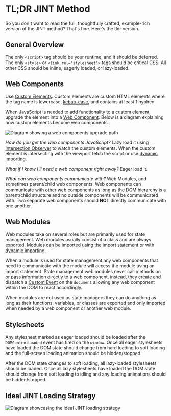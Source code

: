 # TL;DR JINT Method

So you don't want to read the full, thoughtfully crafted, example-rich version of the JINT method? That's fine. Here's the tldr version.

## General Overview

The only `<script>` tag should be your runtime, and it should be deferred. The only `<style>` or `<link rel="stylesheet">` tags should be critical CSS. All other CSS should be inline, eagerly loaded, or lazy-loaded.

## Web Components

Use [Custom Elements](https://html.spec.whatwg.org/multipage/custom-elements.html). Custom elements are custom HTML elements where the tag name is lowercase, [kebab-case](https://en.wikipedia.org/wiki/Letter_case#Special_case_styles), and contains at least 1 hyphen.

When JavaScript is needed to add functionality to a custom element, upgrade the element into a [Web Component](https://developer.mozilla.org/en-US/docs/Web/Web_Components). Below is a diagram explaining how custom elements become web components.

![Diagram showing a web components upgrade path](/images/custom-element-to-web-component.png)

*How do you get the web components JavaScript?* Lazy load it using [Intersection Observer](https://developer.mozilla.org/en-US/docs/Web/API/Intersection_Observer_API) to watch the custom elements. When the custom element is intersecting with the viewport fetch the script or use [dynamic importing](https://v8.dev/features/dynamic-import).

*What if I know I'll need a web component right away?* Eager load it.

*What can web components communicate with?* Web Modules, and sometimes parent/child web components. Web components can communicate with other web components as long as the DOM hierarchy is a parent/child structure and no outside components will be communicated with. Two separate web components should **NOT** directly communicate with one another.

## Web Modules

Web modules take on several roles but are primarily used for state management. Web modules usually consist of a class and are always exported. Modules can be imported using the import statement or with [dynamic importing](https://v8.dev/features/dynamic-import).

When a module is used for state management any web components that need to communicate with the module will access the module using an import statement. State management web modules never call methods on or pass information directly to a web component, instead, they create and dispatch a [Custom Event](https://developer.mozilla.org/en-US/docs/Web/API/CustomEvent/CustomEvent) on the `document` allowing any web component within the DOM to react accordingly.

When modules are not used as state managers they can do anything as long as their functions, variables, or classes are exported and only imported when needed by a web component or another web module.

## Stylesheets

Any stylesheet marked as eager loaded should be loaded after the `DOMContentLoaded` event has fired on the `window`. Once all eager stylesheets have loaded the DOM state should change from hard loading to soft loading and the full-screen loading animation should be hidden/stopped.

After the DOM state changes to soft loading, all lazy-loaded stylesheets should be loaded. Once all lazy stylesheets have loaded the DOM state should change from soft loading to idling and any loading animations should be hidden/stopped.

## Ideal JINT Loading Strategy

![Diagram showcasing the ideal JINT loading strategy](/images/idea-jint-loading-strategy.png)
